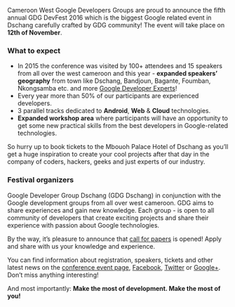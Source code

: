 Cameroon West Google Developers Groups are proud to announce the fifth annual GDG DevFest 2016 which is the biggest Google related event in Dschang carefully crafted by GDG community! The event will take place on **12th of November**.

### What to expect

* In 2015 the conference was visited by 100+ attendees and 15 speakers from all over the west cameroon and this year -  **expanded speakers’ geography** from town like Dschang, Bandjoun, Bagante, Foumban, Nkongsamba etc. and more [Google Developer Experts](https://developers.google.com/experts/about)!
* Every year more than 50% of our participants are experienced developers.
* 3 parallel tracks dedicated to **Android**, **Web** & **Cloud** technologies.
* **Expanded workshop area** where participants will have an opportunity to get some new practical skills from the best developers in Google-related technologies.

So hurry up to book tickets to the Mbouoh Palace Hotel of Dschang as you’ll get a huge inspiration to create your cool projects after that day in the company of coders, hackers, geeks and just experts of our industry.

### Festival organizers

Google Developer Group Dschang (GDG Dschang) in conjunction with the Google development groups from all over west cameroon. GDG aims to share experiences and gain new knowledge. Each group - is open to all community of developers that create exciting projects and share their experience with passion about Google technologies.

By the way, it’s pleasure to announce that [call for papers](https://plus.google.com/events/cjchmpkpooi2mico16mh5ora03k) is opened! Apply and share with us your knowledge and experience.

You can find information about registration, speakers, tickets and other latest news on the [conference event page](https://plus.google.com/events/cjchmpkpooi2mico16mh5ora03k), [Facebook](ttps://www.facebook.com/GDGDschang), [Twitter](https://twitter.com/GDGDschang) or [Google+](https://plus.google.com/101390700541925663340). Don’t miss anything interesting!

And most importantly: **Make the most of development. Make the most of you!**
